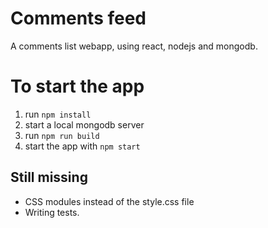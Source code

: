 # Comments feed

A comments list webapp, using react, nodejs and mongodb.

# To start the app

1. run `npm install`
2. start a local mongodb server
3. run `npm run build`
4. start the app with `npm start`

## Still missing
- CSS modules instead of the style.css file
- Writing tests.